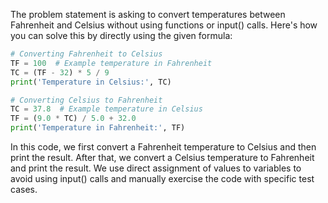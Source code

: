  The problem statement is asking to convert temperatures between Fahrenheit and Celsius without using functions or input() calls. Here's how you can solve this by directly using the given formula:

```python
# Converting Fahrenheit to Celsius
TF = 100  # Example temperature in Fahrenheit
TC = (TF - 32) * 5 / 9
print('Temperature in Celsius:', TC)

# Converting Celsius to Fahrenheit
TC = 37.8  # Example temperature in Celsius
TF = (9.0 * TC) / 5.0 + 32.0
print('Temperature in Fahrenheit:', TF)
```
In this code, we first convert a Fahrenheit temperature to Celsius and then print the result. After that, we convert a Celsius temperature to Fahrenheit and print the result. We use direct assignment of values to variables to avoid using input() calls and manually exercise the code with specific test cases.